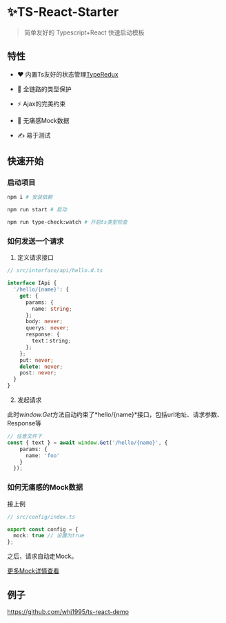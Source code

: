 # ✨TS-React-Starter 

> 简单友好的 Typescript+React 快速启动模板

## 特性

- ❤️ 内置Ts友好的状态管理[TypeRedux](https://github.com/whj1995/type-redux)

- 💪 全链路的类型保护

- ⚡️ Ajax的完美约束

- 🌈 无痛感Mock数据

- ✍️ 易于测试

## 快速开始

### 启动项目

``` bash
npm i # 安装依赖

npm run start # 启动

npm run type-check:watch # 开启ts类型检查
```

### 如何发送一个请求

1. 定义请求接口

``` ts
// src/interface/api/hello.d.ts

interface IApi {
  '/hello/{name}': {
    get: {
      params: {
        name: string;
      };
      body: never;
      querys: never;
      response: {
        text：string;
      };
    };
    put: never;
    delete: never;
    post: never;
  }
}
```

2. 发起请求

此时*window.Get*方法自动约束了*hello/{name}*接口，包括url地址、请求参数、Response等

``` ts
// 任意文件下
const { text } = await window.Get('/hello/{name}', {
    params: {
      name: 'foo'
    }
  });
```

### 如何无痛感的Mock数据

接上例

``` ts
// src/config/index.ts

export const config = {
  mock: true // 设置为true
};
```

之后，请求自动走Mock。

[更多Mock详情查看](https://github.com/whj1995/ts-faker/tree/master/test)

## 例子

https://github.com/whj1995/ts-react-demo